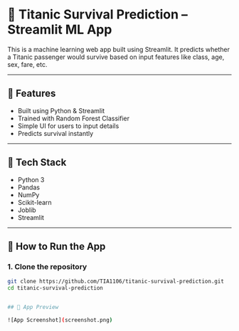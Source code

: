 # 🚢 Titanic Survival Prediction – Streamlit ML App

This is a machine learning web app built using Streamlit. It predicts whether a Titanic passenger would survive based on input features like class, age, sex, fare, etc.

---

## 📌 Features
- Built using Python & Streamlit
- Trained with Random Forest Classifier
- Simple UI for users to input details
- Predicts survival instantly

---

## 🧠 Tech Stack
- Python 3
- Pandas
- NumPy
- Scikit-learn
- Joblib
- Streamlit

---

## 🚀 How to Run the App

### 1. Clone the repository

```bash
git clone https://github.com/TIA1106/titanic-survival-prediction.git
cd titanic-survival-prediction


## 📸 App Preview

![App Screenshot](screenshot.png)

